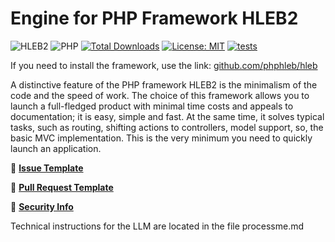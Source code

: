 Engine for PHP Framework HLEB2
=====================

![HLEB2](https://img.shields.io/badge/HLEB-2-darkcyan)
![PHP](https://img.shields.io/badge/PHP-^8.2-blue)
[![Total Downloads](https://poser.pugx.org/phphleb/framework/downloads)](https://packagist.org/packages/phphleb/framework)
[![License: MIT](https://img.shields.io/badge/License-MIT%20(Free)-brightgreen.svg)](https://github.com/phphleb/hleb/blob/master/LICENSE)
[![tests](https://github.com/phphleb/framework/actions/workflows/tests.yml/badge.svg?event=push)](https://github.com/phphleb/framework/actions/workflows/tests.yml)

If you need to install the framework, use the link: [github.com/phphleb/hleb](https://github.com/phphleb/hleb)

A distinctive feature of the PHP framework HLEB2 is the minimalism of the code and the speed of work. The choice of this framework allows you to launch a full-fledged product with minimal time costs and appeals to documentation; it is easy, simple and fast.
At the same time, it solves typical tasks, such as routing, shifting actions to controllers, model support, so, the basic MVC implementation. This is the very minimum you need to quickly launch an application.

📄 [**Issue Template**](https://github.com/phphleb/framework/blob/master/.github/ISSUE_TEMPLATE.md)

📄 [**Pull Request Template**](https://github.com/phphleb/framework/blob/master/.github/PULL_REQUEST_TEMPLATE.md)

📄 [**Security Info**](https://github.com/phphleb/framework/blob/master/.github/SECURITY.md)

Technical instructions for the LLM are located in the file processme.md
